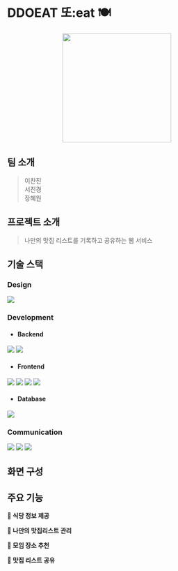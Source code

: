 # DDOEAT 또:eat 🍽️
<!-- SSAFY 11기 1학기 관통 프로젝트-->
<p align="center">
  <img src="https://github.com/pigpick/.github/assets/115332381/7fad7b43-ea82-4846-984c-5bddf9bb0c0b"  width="250" height="250"/>
</p>


## 팀 소개
> 이찬진<br>
> 서진경<br>
> 장혜원<br>

## 프로젝트 소개
> 나만의 맛집 리스트를 기록하고 공유하는 웹 서비스


## 기술 스택

### Design
<img src="https://img.shields.io/badge/figma-F24E1E?style=for-the-badge&logo=figma&logoColor=white">

### Development
- #### Backend
<img src="https://img.shields.io/badge/spring-6DB33F?style=for-the-badge&logo=spring&logoColor=white"> <img src="https://img.shields.io/badge/springboot-6DB33F?style=for-the-badge&logo=springboot&logoColor=white">

- #### Frontend
<img src="https://img.shields.io/badge/vue.js-4FC08D?style=for-the-badge&logo=vue.js&logoColor=white"> <img src="https://img.shields.io/badge/bootstrap-7952B3?style=for-the-badge&logo=bootstrap&logoColor=white"> <img src="https://img.shields.io/badge/css-1572B6?style=for-the-badge&logo=css3&logoColor=white"> <img src="https://img.shields.io/badge/html5-E34F26?style=for-the-badge&logo=html5&logoColor=white">

- #### Database
<img src="https://img.shields.io/badge/mysql-4479A1?style=for-the-badge&logo=mysql&logoColor=white">


### Communication
<img src="https://img.shields.io/badge/github-181717?style=for-the-badge&logo=github&logoColor=white"> <img src="https://img.shields.io/badge/git-F05032?style=for-the-badge&logo=git&logoColor=white"> <img src="https://img.shields.io/badge/notion-181717?style=for-the-badge&logo=notion&logoColor=white">

## 화면 구성

## 주요 기능
<b>👣 식당 정보 제공</b> <br>

<b>👣 나만의 맛집리스트 관리</b> <br>

<b>👣 모임 장소 추천</b> <br>

<b>👣 맛집 리스트 공유</b> <br>

<!--
**Here are some ideas to get you started:**

🙋‍♀️ A short introduction - what is your organization all about?
🌈 Contribution guidelines - how can the community get involved?
👩‍💻 Useful resources - where can the community find your docs? Is there anything else the community should know?
🍿 Fun facts - what does your team eat for breakfast?
🧙 Remember, you can do mighty things with the power of [Markdown](https://docs.github.com/github/writing-on-github/getting-started-with-writing-and-formatting-on-github/basic-writing-and-formatting-syntax)
-->

